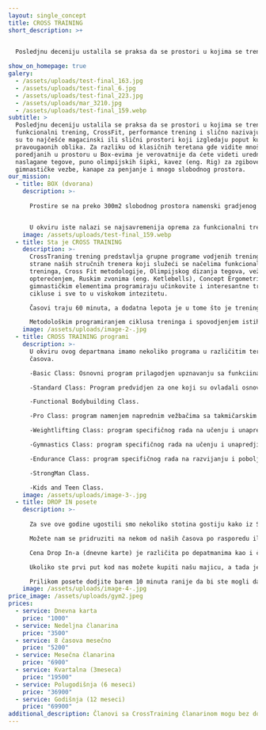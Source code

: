 ```yaml
---
layout: single_concept
title: CROSS TRAINING
short_description: >+
  

  Posledjnu deceniju ustalila se praksa da se prostori u kojima se trenira funkcionalni trening, CrossFit, performance trening i slično nazivaju BOX jer su to najčešće magacinski ili slični prostori koji izgledaju poput kutiija pravougaonih oblika. Za razliku od klasičnih teretana gde vidite mnoštvo sprva poredjanih u prostoru u Box-evima je verovatnije da ćete videti uredno naslagane tegove, puno olimpijskih šipki, kavez (eng. Rig) za zgibove i gimnastičke vezbe, kanape za penjanje i mnogo slobodnog prostora.

show_on_homepage: true
galery:
  - /assets/uploads/test-final_163.jpg
  - /assets/uploads/test-final_6.jpg
  - /assets/uploads/test-final_223.jpg
  - /assets/uploads/mar_3210.jpg
  - /assets/uploads/test-final_159.webp
subtitle: >
  Posledjnu deceniju ustalila se praksa da se prostori u kojima se trenira
  funkcionalni trening, CrossFit, performance trening i slično nazivaju BOX jer
  su to najčešće magacinski ili slični prostori koji izgledaju poput kutiija
  pravougaonih oblika. Za razliku od klasičnih teretana gde vidite mnoštvo sprva
  poredjanih u prostoru u Box-evima je verovatnije da ćete videti uredno
  naslagane tegove, puno olimpijskih šipki, kavez (eng. Rig) za zgibove i
  gimnastičke vezbe, kanape za penjanje i mnogo slobodnog prostora.
our_mission:
  - title: BOX (dvorana)
    description: >-
      
      Prostire se na preko 300m2 slobodnog prostora namenski gradjenog za dvoranu ovog tipa.


      U okviru iste nalazi se najsavremenija oprema za funkcionalni trening i specifičnu pripremu sportista.
    image: /assets/uploads/test-final_159.webp
  - title: Sta je CROSS TRAINING
    description: >-
      CrossTraning trening predstavlja grupne programe vodjenih treninga od
      strane naših stručnih trenera koji služeći se načelima funkcionalnig
      treninga, Cross Fit metodologije, Olimpijskog dizanja tegova, vežbi sa
      opterećenjem, Ruskim zvonima (eng. Ketlebells), Concept Ergometrima,
      gimnastičkim elementima programiraju učinkovite i interesantne trening
      cikluse i sve to u viskokom intezitetu.

      Časovi traju 60 minuta, a dodatna lepota je u tome što je trening prilagodljiv i što će suštinski isti trening biti podjednako izazovam nekome ko nije godinama trenirao, kao i profesionalnom sportisti.

      Metodološkim programiranjem ciklusa treninga i spovodjenjem istih uz prave instrukcije postižemo da naši članovi bezbedno savladavaju i izvode sve pokrete i vežbe. Uz to postižemo da se bezbedno i efikasno napreduje u fizičkoj spremi kao i u izgledu.
    image: /assets/uploads/image-2-.jpg
  - title: CROSS TRAINING programi
    description: >-
      U okviru ovog departmana imamo nekoliko programa u različitim terminima
      časova.

      -Basic Class: Osnovni program prilagodjen upznavanju sa funkciinalnim načinom treniranja, metodologijom i terminologijom rada.

      -Standard Class: Program predvidjen za one koji su ovladali osnovama ili su ranije trenirali CrossFit, --Funkcionalni trening i sl, sa mogućnošču prilagodjavanja nivoa inteziteta i opterećenja u skladu sa mogućnostima.

      -Functional Bodybuilding Class.

      -Pro Class: program namenjem naprednim vežbačima sa takmičarskim ambicijama 

      -Weightlifting Class: program specifičnog rada na učenju i unapredjivanju tehnike izvodjenja dizanja tegova ( trzaj / nabačaj i izbačaj).

      -Gymnastics Class: program specifičnog rada na učenju i unapredjivanju tehnike izvodjenja gimnastićkih elemenata.

      -Endurance Class: program specifičnog rada na razvijanju i poboljšanju radnog kapacipeta i izdržljivosti.

      -StrongMan Class.

      -Kids and Teen Class.
    image: /assets/uploads/image-3-.jpg
  - title: DROP IN posete
    description: >-
      
      Za sve ove godine ugostili smo nekoliko stotina gostiju kako iz Srbije i regiona, tako i iz celog sveta. Možete se uveriti da smo sjajni domaćini i osetiti se kao kod kuće dok ste u poseti Beogradu.

      Možete nam se pridruziti na nekom od naših časova po rasporedu ili možete koristiti naš GYM.

      Cena Drop In-a (dnevne karte) je različita po depatmanima kao i članarine.

      Ukoliko ste prvi put kod nas možete kupiti našu majicu, a tada je Drop In (dnevna karta) na račun kuće.

      Prilikom posete dodjite barem 10 minuta ranije da bi ste mogli da nas upoznate i budete spremni na vreme za čas.
    image: /assets/uploads/image-4-.jpg
price_image: /assets/uploads/gym2.jpeg
prices:
  - service: Dnevna karta
    price: "1000"
  - service: Nedeljna članarina
    price: "3500"
  - service: 8 časova mesečno
    price: "5200"
  - service: Mesečna članarina
    price: "6900"
  - service: Kvartalna (3meseca)
    price: "19500"
  - service: Polugodišnja (6 meseci)
    price: "36900"
  - service: Godišnja (12 meseci)
    price: "69900"
additional_description: Članovi sa CrossTraining članarinom mogu bez doplate koristiti GYM departman
---
```

